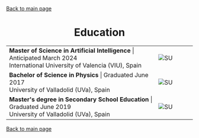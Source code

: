 [Back to main page](./../README.md)

<h1 align="center">Education</h1>
<table>
  <tr>
    <td width="80%">
      <b>Master of Science in Artificial Intelligence</b> | Anticipated March 2024<br />
      International University of Valencia (VIU), Spain
    </td>
    <td><image alt="SU" src="../assets/images/VIU_logo.png" /></td>
  </tr>
  <tr>
    <td>
      <b>Bachelor of Science in Physics</b> | Graduated June 2017<br />
      University of Valladolid (UVa), Spain<br />
    </td>
    <td><image alt="SU" src="../assets/images/UVA_logo.png" /></td>
  </tr>
  <tr>
    <td>
      <b>Master's degree in Secondary School Education</b> | Graduated June 2019<br />
      University of Valladolid (UVa), Spain<br />
    </td>
    <td><image alt="SU" src="../assets/images/UVA_logo.png" /></td>
  </tr>
</table>

[Back to main page](./../README.md)
